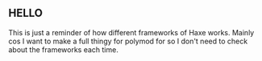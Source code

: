 ## HELLO
This is just a reminder of how different frameworks of Haxe works.
Mainly cos I want to make a full thingy for polymod for so I don't need to check about the frameworks each time.
